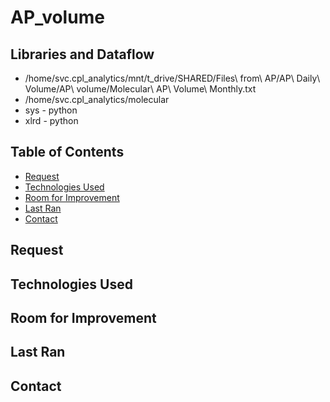 # AP_volume


## Libraries and Dataflow
* /home/svc.cpl_analytics/mnt/t_drive/SHARED/Files\ from\ AP/AP\ Daily\ Volume/AP\ volume/Molecular\ AP\ Volume\ Monthly.txt
* /home/svc.cpl_analytics/molecular
* sys - python
* xlrd - python

## Table of Contents
* [Request](#Request)
* [Technologies Used](#technologies-used)
* [Room for Improvement](#room-for-improvement)
* [Last Ran](#Last-ran)
* [Contact](#contact)

## Request

## Technologies Used


## Room for Improvement
 

## Last Ran


## Contact

